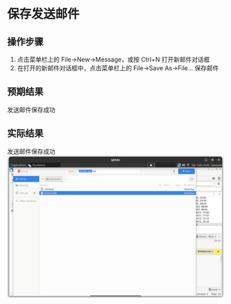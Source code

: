 # 保存发送邮件

## 操作步骤

1. 点击菜单栏上的 File->New->Message，或按 Ctrl+N 打开新邮件对话框
2. 在打开的新邮件对话框中，点击菜单栏上的 File->Save As->File... 保存邮件

## 预期结果

发送邮件保存成功

## 实际结果

发送邮件保存成功
![发送邮件保存成功](./img/thunderbird-save-sending-message.png)